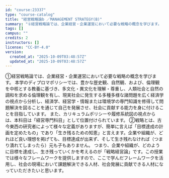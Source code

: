 ```yaml
---
id: "course:23337"
type: "course-catalog"
title: "経営戦略論b ／MANAGEMENT STRATEGY(B)"
summary: "①経営戦略論では、企業経営・企業運営において必要な戦略の概念を学びます。 本学のディプロマポリシーでは、豊かな歴史観、自然観、および、倫理観を中核とする教養に基づき、多文化・異文化を理解・尊重し、人類社会と自然の調和を求める倫理観を有し、現…"
tags: []
campus: ""
credits: 2
instructors: []
license: "CC-BY-4.0"
version:
  created_at: "2025-10-09T03:48:57Z"
  updated_at: "2025-10-09T03:48:57Z"
---
```

①経営戦略論では、企業経営・企業運営において必要な戦略の概念を学びます。 本学のディプロマポリシーでは、豊かな歴史観、自然観、および、倫理観を中核とする教養に基づき、多文化・異文化を理解・尊重し、人類社会と自然の調和を求める倫理観を有し、現実社会に発生する多種多様な諸問題を広く経済学の視点から分析し、経済学、経営学・情報または環境学の専門知識を修得して問題解決を図ることを通じて自己を発展させ、社会に貢献する能力を身に付けることを目指しています。 また、カリキュラムポリシーや履修系統図の視点からは、本科目は「経営専門科目」として位置付けられています。 ②戦略とは、古今東西の研究者によって様々な定義がありますが、簡単に言えば「目標達成の計画を定めたもの」であり「生き残るための知恵」と言えます。企業や組織が、どれほど良い理想を掲げても、目標達成が出来ず、そして生き残れなければ（つまり潰れてしまったら）元も子もありません。 つまり、企業や組織が、どのように目標を達成し、生き残っていくかを考えるのが「戦略経営論」です。この授業では様々なフレームワークを提供しますので、ここで学んだフレームワークを活用し、社会の現場において課題解決できる人材、社会発展に貢献できる人材になっていただきたいと思います。
